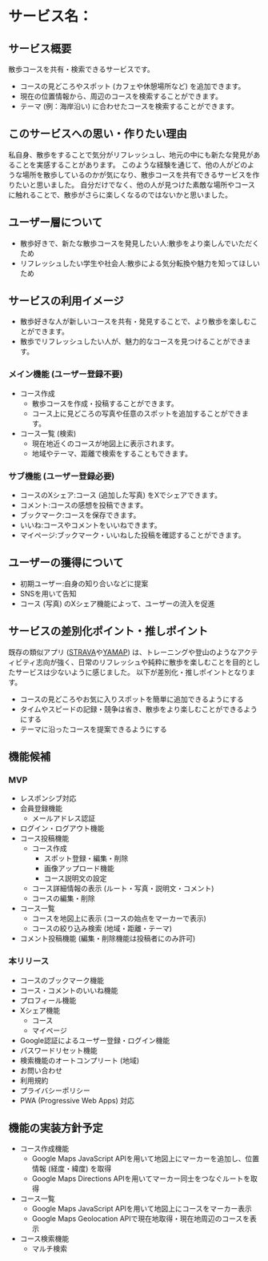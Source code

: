 # サービス名：

## サービス概要
散歩コースを共有・検索できるサービスです。
- コースの見どころやスポット (カフェや休憩場所など) を追加できます。
- 現在の位置情報から、周辺のコースを検索することができます。
- テーマ (例：海岸沿い) に合わせたコースを検索することができます。

## このサービスへの思い・作りたい理由
私自身、散歩をすることで気分がリフレッシュし、地元の中にも新たな発見があることを実感することがあります。
このような経験を通じて、他の人がどのような場所を散歩しているのかが気になり、散歩コースを共有できるサービスを作りたいと思いました。
自分だけでなく、他の人が見つけた素敵な場所やコースに触れることで、散歩がさらに楽しくなるのではないかと思いました。

## ユーザー層について
- 散歩好きで、新たな散歩コースを発見したい人:散歩をより楽しんでいただくため
- リフレッシュしたい学生や社会人:散歩による気分転換や魅力を知ってほしいため

## サービスの利用イメージ
- 散歩好きな人が新しいコースを共有・発見することで、より散歩を楽しむことができます。
- 散歩でリフレッシュしたい人が、魅力的なコースを見つけることができます。

### メイン機能 (ユーザー登録不要)
- コース作成
  - 散歩コースを作成・投稿することができます。
  - コース上に見どころの写真や任意のスポットを追加することができます。
- コース一覧 (検索)
  - 現在地近くのコースが地図上に表示されます。
  - 地域やテーマ、距離で検索をすることもできます。

### サブ機能 (ユーザー登録必要)
- コースのXシェア:コース (追加した写真) をXでシェアできます。
- コメント:コースの感想を投稿できます。
- ブックマーク:コースを保存できます。
- いいね:コースやコメントをいいねできます。
- マイページ:ブックマーク・いいねした投稿を確認することができます。

## ユーザーの獲得について
- 初期ユーザー:自身の知り合いなどに提案
- SNSを用いて告知
- コース (写真) のXシェア機能によって、ユーザーの流入を促進

## サービスの差別化ポイント・推しポイント
既存の類似アプリ ([STRAVA](https://www.strava.com/)や[YAMAP](https://yamap.com/)) は、トレーニングや登山のようなアクティビティ志向が強く、日常のリフレッシュや純粋に散歩を楽しむことを目的としたサービスは少ないように感じました。
以下が差別化・推しポイントとなります。
- コースの見どころやお気に入りスポットを簡単に追加できるようにする
- タイムやスピードの記録・競争は省き、散歩をより楽しむことができるようにする
- テーマに沿ったコースを提案できるようにする

## 機能候補
### MVP
- レスポンシブ対応
- 会員登録機能
  - メールアドレス認証
- ログイン・ログアウト機能
- コース投稿機能
  - コース作成
    - スポット登録・編集・削除
    - 画像アップロード機能
    - コース説明文の設定
  - コース詳細情報の表示 (ルート・写真・説明文・コメント)
  - コースの編集・削除
- コース一覧
  - コースを地図上に表示 (コースの始点をマーカーで表示)
  - コースの絞り込み検索 (地域・距離・テーマ)
- コメント投稿機能 (編集・削除機能は投稿者にのみ許可)

### 本リリース
- コースのブックマーク機能
- コース・コメントのいいね機能
- プロフィール機能
- Xシェア機能
  - コース
  - マイページ
- Google認証によるユーザー登録・ログイン機能
- パスワードリセット機能
- 検索機能のオートコンプリート (地域)
- お問い合わせ
- 利用規約
- プライバシーポリシー
- PWA (Progressive Web Apps) 対応

## 機能の実装方針予定
- コース作成機能
  - Google Maps JavaScript APIを用いて地図上にマーカーを追加し、位置情報 (経度・緯度) を取得
  - Google Maps Directions APIを用いてマーカー同士をつなぐルートを取得
- コース一覧
  - Google Maps JavaScript APIを用いて地図上にコースをマーカー表示
  - Google Maps Geolocation APIで現在地取得・現在地周辺のコースを表示
- コース検索機能
  - マルチ検索